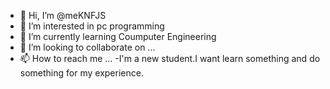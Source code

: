 - 👋 Hi, I’m @meKNFJS
- 👀 I’m interested in pc programming
- 🌱 I’m currently learning Coumputer Engineering
- 💞️ I’m looking to collaborate on ...
- 📫 How to reach me ...
-I'm a new student.I want learn something and do something for my experience.
<!---
meKNFJS/meKNFJS is a ✨ special ✨ repository because its `README.md` (this file) appears on your GitHub profile.
You can click the Preview link to take a look at your changes.
--->
